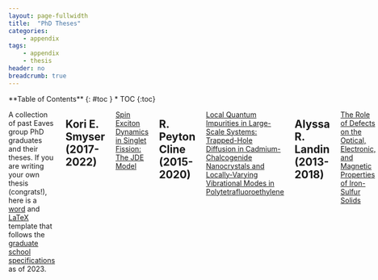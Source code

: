 ```yaml
---
layout: page-fullwidth
title:  "PhD Theses"
categories:
    - appendix
tags:
    - appendix
    - thesis
header: no
breadcrumb: true
---
```

<div class="row">
<div class="medium-4 medium-push-8 columns" markdown="1">
<div class="panel radius" markdown="1">
**Table of Contents**
{: #toc }
*  TOC
{:toc}
</div>
</div><!-- /.medium-4.columns -->

<div class="medium-8 medium-pull-4 columns" markdown="1">

A collection of past Eaves group PhD graduates and their theses. If you are writing your own thesis (congrats!), here is a [word]( {{site.urlfile}}phd_theses/thesis_diss_example_2020.docx ) and [LaTeX]( {{site.urlfile}}phd_theses/ThesisFilePkg.zip ) template that follows the [graduate school specifications](https://www.colorado.edu/graduateschool/academics/thesis-dissertation-submission/specifications-preparation-masters-theses-doctoral) as of 2023.

## Kori E. Smyser (2017-2022)

<a class="theses" href="{{ site.urlfile }}phd_theses/Kori_E_Smyser.pdf">Spin Exciton Dynamics in Singlet Fission: The JDE Model</a>

## R. Peyton Cline (2015-2020)

<a class="theses" href="{{ site.urlfile }}phd_theses/R_Peyton_Cline.pdf">Local Quantum Impurities in Large-Scale Systems: Trapped-Hole Diffusion in Cadmium-Chalcogenide Nanocrystals and Locally-Varying Vibrational Modes in Polytetrafluoroethylene</a>

## Alyssa R. Landin (2013-2018)

<a class="theses" href="{{ site.urlfile }}phd_theses/Alyssa_Landin.pdf">The Role of Defects on the Optical, Electronic, and Magnetic Properties of Iron-Sulfur Solids</a>

## Steven E. Strong (2012-2017)

<a class="theses" href="{{ site.urlfile }}phd_theses/Steve_Strong.pdf">Molecular Dynamics in Mesoscopic Equilibrium and Nonequilibrium Systems with Applications in Sustainability</a>

## Paul Emery Teichen (2009-2015)

<a class="theses" href="{{ site.urlfile }}phd_theses/Paul_Teichen.pdf">Multielectron Dynamics of Singlet Fission in the Condensed Phase</a>

## Joseph H.J. Ostrowski (2009-2014)

<a class="theses" href="{{ site.urlfile }}phd_theses/Joe_Ostrowski.pdf">Tunable Surface Hydrophobicity and Fluid Transport through Nanoporous Membranes</a>

## Joel D. Eaves

<a class="theses" href="{{ site.urlfile }}phd_theses/Joel_Eaves.pdf">Vibrational Dynamics in Water from the Molecule's Perspective</a>


